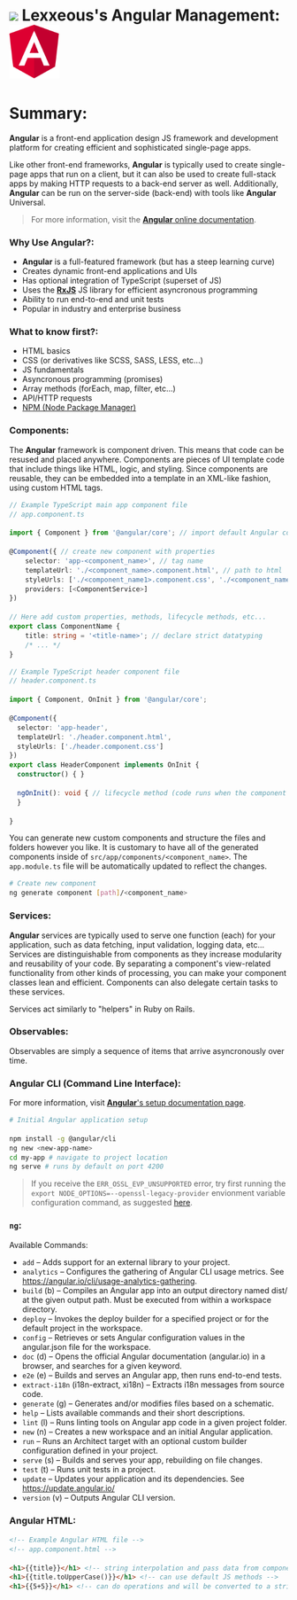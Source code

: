 <!-- Angular Management.md -->

# <img src="../../.pics/Lexxeous/lexx_headshot_clear.png" width="90px"/> Lexxeous's Angular Management: <img src="../../.pics/JS/Angular/angular_logo.png" width="90px"/>

# Summary:

**Angular** is a front-end application design JS framework and development platform for creating efficient and sophisticated single-page apps.

Like other front-end frameworks, **Angular** is typically used to create single-page apps that run on a client, but it can also be used to create full-stack apps by making HTTP requests to a back-end server as well. Additionally, **Angular** can be run on the server-side (back-end) with tools like **Angular** Universal.

> For more information, visit the [**Angular** online documentation](https://angular.io/docs).

### Why Use Angular?:

  * **Angular** is a full-featured framework (but has a steep learning curve)
  * Creates dynamic front-end applications and UIs
  * Has optional integration of TypeScript (superset of JS)
  * Uses the [**RxJS**](https://rxjs.dev/) JS library for efficient asyncronous programming
  * Ability to run end-to-end and unit tests
  * Popular in industry and enterprise business

### What to know first?:

  * HTML basics
  * CSS (or derivatives like SCSS, SASS, LESS, etc...)
  * JS fundamentals
  * Asyncronous programming (promises)
  * Array methods (forEach, map, filter, etc...)
  * API/HTTP requests
  * [NPM (Node Package Manager)](https://www.npmjs.com/)

### Components:

The **Angular** framework is component driven. This means that code can be resused and placed anywhere. Components are pieces of UI template code that include things like HTML, logic, and styling. Since components are reusable, they can be embedded into a template in an XML-like fashion, using custom HTML tags.

```ts
// Example TypeScript main app component file
// app.component.ts

import { Component } from '@angular/core'; // import default Angular core component class

@Component({ // create new component with properties
	selector: 'app-<component_name>', // tag name
	templateUrl: './<component_name>.component.html', // path to html
	styleUrls: ['./<component_name1>.component.css', './<component_name2>.component.css', ...]
	providers: [<ComponentService>]
})

// Here add custom properties, methods, lifecycle methods, etc...
export class ComponentName {
	title: string = '<title-name>'; // declare strict datatyping 
	/* ... */
}
```

```ts
// Example TypeScript header component file
// header.component.ts

import { Component, OnInit } from '@angular/core';

@Component({
  selector: 'app-header',
  templateUrl: './header.component.html',
  styleUrls: ['./header.component.css']
})
export class HeaderComponent implements OnInit {
  constructor() { }

  ngOnInit(): void { // lifecycle method (code runs when the component loads)
  }

}
```

You can generate new custom components and structure the files and folders however you like. It is customary to have all of the generated components inside of `src/app/components/<component_name>`. The `app.module.ts` file will be automatically updated to reflect the changes.

```sh
# Create new component
ng generate component [path]/<component_name> 
```

### Services:

**Angular** services are typically used to serve one function (each) for your application, such as data fetching, input validation, logging data, etc... Services are distinguishable from components as they increase modularity and reusability of your code. By separating a component's view-related functionality from other kinds of processing, you can make your component classes lean and efficient. Components can also delegate certain tasks to these services.

Services act similarly to "helpers" in Ruby on Rails.

### Observables:

Observables are simply a sequence of items that arrive asyncronously over time.

### Angular CLI (Command Line Interface):

For more information, visit [**Angular**'s setup documentation page](https://angular.io/guide/setup-local).

```sh
# Initial Angular application setup

npm install -g @angular/cli
ng new <new-app-name>
cd my-app # navigate to project location
ng serve # runs by default on port 4200
```

> If you receive the `ERR_OSSL_EVP_UNSUPPORTED` error, try first running the `export NODE_OPTIONS=--openssl-legacy-provider` envionment variable configuration command, as suggested [here](https://github.com/webpack/webpack/issues/14532).


### `ng`:

Available Commands:

  * `add` – Adds support for an external library to your project.
  * `analytics` – Configures the gathering of Angular CLI usage metrics. See https://angular.io/cli/usage-analytics-gathering.
  * `build` (b) – Compiles an Angular app into an output directory named dist/ at the given output path. Must be executed from within a workspace directory.
  * `deploy` – Invokes the deploy builder for a specified project or for the default project in the workspace.
  * `config` – Retrieves or sets Angular configuration values in the angular.json file for the workspace.
  * `doc` (d) – Opens the official Angular documentation (angular.io) in a browser, and searches for a given keyword.
  * `e2e` (e) – Builds and serves an Angular app, then runs end-to-end tests.
  * `extract-i18n` (i18n-extract, xi18n) – Extracts i18n messages from source code.
  * `generate` (g) – Generates and/or modifies files based on a schematic.
  * `help` – Lists available commands and their short descriptions.
  * `lint` (l) – Runs linting tools on Angular app code in a given project folder.
  * `new` (n) – Creates a new workspace and an initial Angular application.
  * `run` – Runs an Architect target with an optional custom builder configuration defined in your project.
  * `serve` (s) – Builds and serves your app, rebuilding on file changes.
  * `test` (t) – Runs unit tests in a project.
  * `update` – Updates your application and its dependencies. See https://update.angular.io/
  * `version` (v) – Outputs Angular CLI version.


### Angular HTML:

```html
<!-- Example Angular HTML file -->
<!-- app.component.html -->

<h1>{{title}}</h1> <!-- string interpolation and pass data from component -->
<h1>{{title.toUpperCase()}}</h1> <!-- can use default JS methods -->
<h1>{{5+5}}</h1> <!-- can do operations and will be converted to a string -->
```








